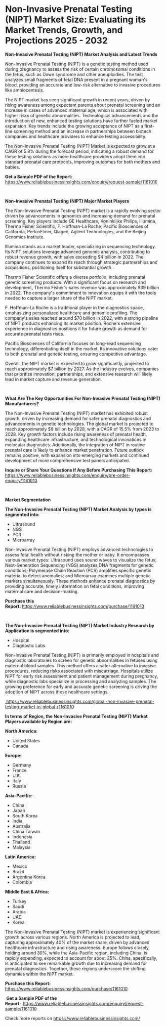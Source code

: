 <p><h1>Non-Invasive Prenatal Testing (NIPT) Market Size: Evaluating its Market Trends, Growth, and Projections 2025 - 2032</h1></p><p><strong>Non-Invasive Prenatal Testing (NIPT) Market Analysis and Latest Trends</strong></p>
<p><p>Non-Invasive Prenatal Testing (NIPT) is a genetic testing method used during pregnancy to assess the risk of certain chromosomal conditions in the fetus, such as Down syndrome and other aneuploidies. The test analyzes small fragments of fetal DNA present in a pregnant woman's blood, providing an accurate and low-risk alternative to invasive procedures like amniocentesis.</p><p>The NIPT market has seen significant growth in recent years, driven by rising awareness among expectant parents about prenatal screening and an increase in cases of advanced maternal age, which is associated with higher risks of genetic abnormalities. Technological advancements and the introduction of new, enhanced testing solutions have further fueled market expansion. Key trends include the growing acceptance of NIPT as a first-line screening method and an increase in partnerships between biotech companies and healthcare providers to enhance testing accessibility.</p><p>The Non-Invasive Prenatal Testing (NIPT) Market is expected to grow at a CAGR of 5.8% during the forecast period, indicating a robust demand for these testing solutions as more healthcare providers adopt them into standard prenatal care protocols, improving outcomes for both mothers and babies.</p></p>
<p><strong>Get a Sample PDF of the Report:&nbsp;</strong> <a href="https://www.reliablebusinessinsights.com/enquiry/request-sample/1161010?utm_campaign=1106&utm_medium=2&utm_source=Github&utm_content=ia&utm_term=03032025&utm_id=non-invasive-prenatal-testing-nipt">https://www.reliablebusinessinsights.com/enquiry/request-sample/1161010</a></p>
<p>&nbsp;</p>
<p><strong>Non-Invasive Prenatal Testing (NIPT) Major Market Players</strong></p>
<p><p>The Non-Invasive Prenatal Testing (NIPT) market is a rapidly evolving sector driven by advancements in genomics and increasing demand for prenatal screening. Key players include GE Healthcare, Koninklijke Philips, Illumina, Thermo Fisher Scientific, F. Hoffman-La Roche, Pacific Biosciences of California, PerkinElmer, Qiagen, Agilent Technologies, and the Beijing Genomics Institute.</p><p>Illumina stands as a market leader, specializing in sequencing technology. Its NIPT solutions leverage advanced genomic analysis, contributing to robust revenue growth, with sales exceeding $4 billion in 2022. The company continues to expand its reach through strategic partnerships and acquisitions, positioning itself for substantial growth.</p><p>Thermo Fisher Scientific offers a diverse portfolio, including prenatal genetic screening products. With a significant focus on research and development, Thermo Fisher's sales revenue was approximately $39 billion in 2022. The company's commitment to innovation equips it with the tools needed to capture a larger share of the NIPT market.</p><p>F. Hoffman-La Roche is a traditional player in the diagnostics space, emphasizing personalized healthcare and genomic profiling. The company's sales reached around $70 billion in 2022, with a strong pipeline of NIPT products enhancing its market position. Roche's extensive experience in diagnostics positions it for future growth as demand for accurate prenatal tests rises.</p><p>Pacific Biosciences of California focuses on long-read sequencing technology, differentiating itself in the market. Its innovative solutions cater to both prenatal and genetic testing, ensuring competitive advantage.</p><p>Overall, the NIPT market is expected to grow significantly, projected to reach approximately $7 billion by 2027. As the industry evolves, companies that prioritize innovation, partnerships, and extensive research will likely lead in market capture and revenue generation.</p></p>
<p>&nbsp;</p>
<p><strong>What Are The Key Opportunities For Non-Invasive Prenatal Testing (NIPT) Manufacturers?</strong></p>
<p><p>The Non-Invasive Prenatal Testing (NIPT) market has exhibited robust growth, driven by increasing demand for safer prenatal diagnostics and advancements in genetic technologies. The global market is projected to reach approximately $6 billion by 2028, with a CAGR of 15.5% from 2023 to 2028. Key growth factors include rising awareness of prenatal health, expanding healthcare infrastructure, and technological innovations in molecular diagnostics. Additionally, the integration of NIPT in routine prenatal care is likely to enhance market penetration. Future outlook remains positive, with expansion into emerging markets and continued development of more comprehensive test panels anticipated.</p></p>
<p><strong>Inquire or Share Your Questions If Any Before Purchasing This Report:</strong> <a href="https://www.reliablebusinessinsights.com/enquiry/pre-order-enquiry/1161010?utm_campaign=1106&utm_medium=2&utm_source=Github&utm_content=ia&utm_term=03032025&utm_id=non-invasive-prenatal-testing-nipt">https://www.reliablebusinessinsights.com/enquiry/pre-order-enquiry/1161010</a></p>
<p>&nbsp;</p>
<p><strong>Market Segmentation</strong></p>
<p><strong>The Non-Invasive Prenatal Testing (NIPT) Market Analysis by types is segmented into:</strong></p>
<p><ul><li>Ultrasound</li><li>NGS</li><li>PCR</li><li>Microarray</li></ul></p>
<p><p>Non-Invasive Prenatal Testing (NIPT) employs advanced technologies to assess fetal health without risking the mother or baby. It encompasses various market types: Ultrasound uses sound waves to visualize the fetus; Next-Generation Sequencing (NGS) analyzes DNA fragments for genetic conditions; Polymerase Chain Reaction (PCR) amplifies specific genetic material to detect anomalies; and Microarray examines multiple genetic markers simultaneously. These methods enhance prenatal diagnostics by providing accurate, timely information on fetal conditions, improving maternal care and decision-making.</p></p>
<p><strong>Purchase this Report:&nbsp;</strong><a href="https://www.reliablebusinessinsights.com/purchase/1161010?utm_campaign=1106&utm_medium=2&utm_source=Github&utm_content=ia&utm_term=03032025&utm_id=non-invasive-prenatal-testing-nipt">https://www.reliablebusinessinsights.com/purchase/1161010</a></p>
<p>&nbsp;</p>
<p><strong>The Non-Invasive Prenatal Testing (NIPT) Market Industry Research by Application is segmented into:</strong></p>
<p><ul><li>Hospital</li><li>Diagnostic Labs</li></ul></p>
<p><p>Non-Invasive Prenatal Testing (NIPT) is primarily employed in hospitals and diagnostic laboratories to screen for genetic abnormalities in fetuses using maternal blood samples. This method offers a safer alternative to invasive procedures, reducing risks associated with miscarriage. Hospitals utilize NIPT for early risk assessment and patient management during pregnancy, while diagnostic labs specialize in processing and analyzing samples. The growing preference for early and accurate genetic screening is driving the adoption of NIPT across these healthcare settings.</p></p>
<p><a href="https://www.reliablebusinessinsights.com/global-non-invasive-prenatal-testing-market-in-global-r1161010?utm_campaign=1106&utm_medium=2&utm_source=Github&utm_content=ia&utm_term=03032025&utm_id=non-invasive-prenatal-testing-nipt">&nbsp;https://www.reliablebusinessinsights.com/global-non-invasive-prenatal-testing-market-in-global-r1161010</a></p>
<p><strong>In terms of Region, the Non-Invasive Prenatal Testing (NIPT) Market Players available by Region are:</strong></p>
<p>
    <p> <strong> North America: </strong>
        <ul>
            <li>United States</li>
            <li>Canada</li>
        </ul>
        </p> 
    <p> <strong> Europe: </strong>
        <ul>
            <li>Germany</li>
            <li>France</li>
            <li>U.K.</li>
            <li>Italy</li>
            <li>Russia</li>
        </ul>
        </p> 
    <p> <strong> Asia-Pacific: </strong>
        <ul>
            <li>China</li>
            <li>Japan</li>
            <li>South Korea</li>
            <li>India</li>
            <li>Australia</li>
            <li>China Taiwan</li>
            <li>Indonesia</li>
            <li>Thailand</li>
            <li>Malaysia</li>
        </ul>
        </p> 
    <p> <strong> Latin America: </strong>
        <ul>
            <li>Mexico</li>
            <li>Brazil</li>
            <li>Argentina Korea</li>
            <li>Colombia</li>
        </ul>
        </p> 
    <p> <strong> Middle East & Africa: </strong>
        <ul>
            <li>Turkey</li>
            <li>Saudi</li>
            <li>Arabia</li>
            <li>UAE</li>
            <li>Korea</li>
        </ul>
    </p>
    </p>
<p><p>The Non-Invasive Prenatal Testing (NIPT) market is experiencing significant growth across various regions. North America is projected to lead, capturing approximately 40% of the market share, driven by advanced healthcare infrastructure and rising awareness. Europe follows closely, holding around 30%, while the Asia-Pacific region, including China, is rapidly expanding, expected to account for about 25%. China, specifically, is anticipated to see remarkable growth due to increasing demand for prenatal diagnostics. Together, these regions underscore the shifting dynamics within the NIPT market.</p></p>
<p><strong>Purchase this Report: </strong><a href="https://www.reliablebusinessinsights.com/purchase/1161010?utm_campaign=1106&utm_medium=2&utm_source=Github&utm_content=ia&utm_term=03032025&utm_id=non-invasive-prenatal-testing-nipt">https://www.reliablebusinessinsights.com/purchase/1161010</a></p>
<p>&nbsp;<strong>Get a Sample PDF of the Report:&nbsp;&nbsp;</strong><a href="https://www.reliablebusinessinsights.com/enquiry/request-sample/1161010?utm_campaign=1106&utm_medium=2&utm_source=Github&utm_content=ia&utm_term=03032025&utm_id=non-invasive-prenatal-testing-nipt">https://www.reliablebusinessinsights.com/enquiry/request-sample/1161010</a></p>
<p><strong></strong></p>
<p>Check more reports on <a href="https://www.reliablebusinessinsights.com/?utm_campaign=1106&utm_medium=2&utm_source=Github&utm_content=ia&utm_term=03032025&utm_id=non-invasive-prenatal-testing-nipt">https://www.reliablebusinessinsights.com/</a></p>